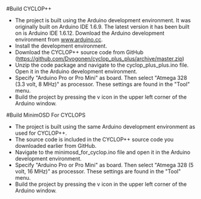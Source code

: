 #Build CYCLOP++
- The project is built using the Arduino development environment.
It was originally built on Arduino IDE 1.6.9. The latest version it has been
built on is Arduino IDE 1.6.12. Download the Arduino development environment
from www.arduino.cc.
- Install the development environment.
- Download the CYCLOP++ source code from GitHub
(https://github.com/Dvogonen/cyclop_plus_plus/archive/master.zip)
- Unzip the code package and navigate to the cyclop_plus_plus.ino file.
Open it in the Arduino development environment.
- Specify "Arduino Pro or Pro Mini" as board.
Then select "Atmega 328 (3.3 volt, 8 MHz)" as processor.
These settings are found in the "Tool" menu.
- Build the project by pressing the v icon in the upper left corner of the
Arduino window.

#Build MinimOSD For CYCLOPS
- The project is built using the same Arduino development environment as used
for CYCLOP++.
- The source code is included in the CYCLOP++ source code you downloaded earlier
from GitHub.
- Navigate to the minimosd_for_cyclop.ino file and open it in the Arduino
development environment.
- Specify "Arduino Pro or Pro Mini" as board. Then select "Atmega 328 (5 volt,
  16 MHz)" as processor. These settings are found in the "Tool" menu.
- Build the project by pressing the v icon in the upper left corner of the
Arduino window.
